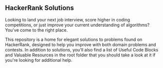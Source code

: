 ## HackerRank Solutions

Looking to land your next job interview, score higher in coding competitions, or just improve your current understanding of algorithms? You've come to the right place.

This repository is a home for elegant solutions to problems found on HackerRank, designed to help you improve with both domain problems and contests. In addition to solutions, you'll also find a list of Useful Code Blocks and Valuable Resources in the root folder that you should take a look at it if you're looking for additional help.

